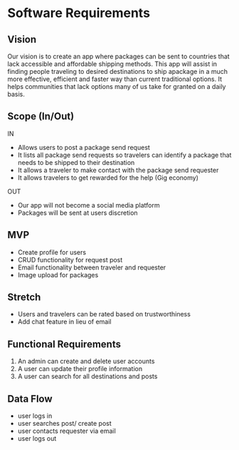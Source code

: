 # Software Requirements

## Vision

Our vision is to create an app where packages can be sent to countries that lack accessible and affordable shipping methods. This app will assist in finding people traveling to desired destinations to ship apackage in a much more effective, efficient and faster way than current traditional options. It helps communities that lack options many of us take for granted on a daily basis.

## Scope (In/Out)

IN

- Allows users to post a package send request
- It lists all package send requests so travelers can identify a package that needs to be shipped to their destination
- It allows a traveler to make contact with the package send requester
- It allows travelers to get rewarded for the help (Gig economy)

OUT

- Our app will not become a social media platform
- Packages will be sent at users discretion

## MVP

- Create profile for users
- CRUD functionality for request post
- Email functionality between traveler and requester
- Image upload for packages

## Stretch

- Users and travelers can be rated based on trustworthiness
- Add chat feature in lieu of email

## Functional Requirements

1. An admin can create and delete user accounts
2. A user can update their profile information
3. A user can search for all destinations and posts

## Data Flow

- user logs in
- user searches post/ create post
- user contacts requester via email
- user logs out

